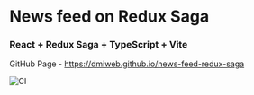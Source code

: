 # News feed on Redux Saga
### React + Redux Saga + TypeScript + Vite

GitHub Page - https://dmiweb.github.io/news-feed-redux-saga

![CI](https://github.com/dmiweb/news-feed-redux-saga/actions/workflows/web.yml/badge.svg)